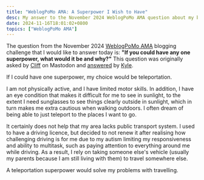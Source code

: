 ```yaml
---
title: "WeblogPoMo AMA: A Superpower I Wish to Have"
desc: My answer to the November 2024 WeblogPoMo AMA question about my best musical experience.
date: 2024-11-16T18:01:02+0800
topics: ["WeblogPoMo AMA"]
---
```


The question from the November 2024 [WeblogPoMo AMA](https://weblogpomo.club/challenges) blogging challenge that I would like to answer today is: **"If you could have any one superpower, what would it be and why?"** This question was originally asked by [Cliff](https://allthingstech.social/@cliffwade) on Mastodon and [answered](https://weblog.kylereddoch.me/2024/11/my-weblogpomoama) by [Kyle](https://weblog.kylereddoch.me/).

If I could have one superpower, my choice would be teleportation.

I am not physically active, and I have limited motor skills. In addition, I have an eye condition that makes it difficult for me to see in sunlight, to the extent I need sunglasses to see things clearly outside in sunlight, which in turn makes me extra cautious when walking outdoors. I often dream of being able to just teleport to the places I want to go.

It certainly does not help that my area lacks public transport system. I used to have a driving licence, but decided to not renew it after realising how challenging driving is for me due to my autism limiting my responsiveness and ability to multitask, such as paying attention to everything around me while driving. As a result, I rely on taking someone else's vehicle (usually my parents because I am still living with them) to travel somewhere else.

A teleportation superpower would solve my problems with travelling.
